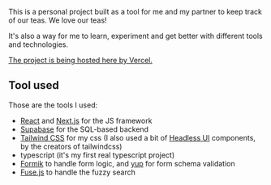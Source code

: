 This is a personal project built as a tool for me and my partner to keep track of our teas. We love our teas!

It's also a way for me to learn, experiment and get better with different tools and technologies.

[The project is being hosted here by Vercel.](https://tastea.vercel.app/)

## Tool used

Those are the tools I used:

- [React](https://reactjs.org/) and [Next.js](https://nextjs.org/) for the JS framework
- [Supabase](https://supabase.io/) for the SQL-based backend
- [Tailwind CSS](https://tailwindcss.com/) for my css (I also used a bit of [Headless UI](https://headlessui.dev/) components, by the creators of tailwindcss)
- typescript (it's my first real typescript project)
- [Formik](https://formik.org/) to handle form logic, and [yup](https://github.com/jquense/yup) for form schema validation
- [Fuse.js](https://fusejs.io/) to handle the fuzzy search
